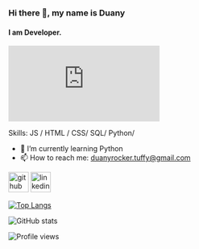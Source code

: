 ### Hi there 👋, my name is Duany
#### I am Developer.
![I am Developer.](https://github.com/duanyrocker/duanyrocker/edit/main/README.md)


Skills:  JS / HTML / CSS/ SQL/ Python/


- 🌱 I’m currently learning Python 
- 📫 How to reach me: duanyrocker.tuffy@gmail.com 


[<img src='https://cdn.jsdelivr.net/npm/simple-icons@3.0.1/icons/github.svg' alt='github' height='40'>](https://github.com/duanyrocker)  [<img src='https://cdn.jsdelivr.net/npm/simple-icons@3.0.1/icons/linkedin.svg' alt='linkedin' height='40'>](https://www.linkedin.com/in/https://www.linkedin.com/in/duanyrocker//)  

[![Top Langs](https://github-readme-stats.vercel.app/api/top-langs/?username=duanyrocker)](https://github.com/anuraghazra/github-readme-stats)

![GitHub stats](https://github-readme-stats.vercel.app/api?username=duanyrocker&show_icons=true)  

![Profile views](https://gpvc.arturio.dev/duanyrocker)  
